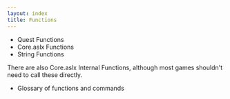 ```yaml
---
layout: index
title: Functions
---
```


-   Quest Functions
-   Core.aslx Functions
-   String Functions

There are also Core.aslx Internal Functions, although most games shouldn't need to call these directly.

-   Glossary of functions and commands

